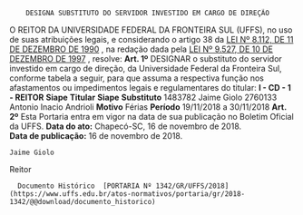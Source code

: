         DESIGNA SUBSTITUTO DO SERVIDOR INVESTIDO EM CARGO DE DIREÇÃO  

 O REITOR DA UNIVERSIDADE FEDERAL DA FRONTEIRA SUL (UFFS), no uso de suas atribuições legais, e considerando o artigo 38 da [LEI Nº 8.112, DE 11 DE DEZEMBRO DE 1990](http://www.planalto.gov.br/ccivil_03/LEIS/L8112cons.htm)  , na redação dada pela [LEI Nº 9.527, DE 10 DE DEZEMBRO DE 1997](http://www.planalto.gov.br/ccivil_03/LEIS/L9527.htm)  , resolve:   **Art. 1º** DESIGNAR o substituto do servidor investido em cargo de direção, da Universidade Federal da Fronteira Sul, conforme tabela a seguir, para que assuma a respectiva função nos afastamentos ou impedimentos legais e regulamentares do titular: **I - CD - 1 - REITOR**      **Siape**    **Titular**    **Siape**    **Substituto**      1483782   Jaime Giolo   2760133   Antonio Inacio Andrioli     **Motivo**    Férias   **Período**    19/11/2018 a 30/11/2018       **Art. 2º** Esta Portaria entra em vigor na data de sua publicação no Boletim Oficial da UFFS.      **Data do ato:** Chapecó-SC, 16 de novembro de 2018.   
 **Data de publicação:**  16 de novembro de 2018. 

    Jaime Giolo   
 Reitor 

      Documento Histórico  [PORTARIA Nº 1342/GR/UFFS/2018](https://www.uffs.edu.br/atos-normativos/portaria/gr/2018-1342/@@download/documento_historico)     
      